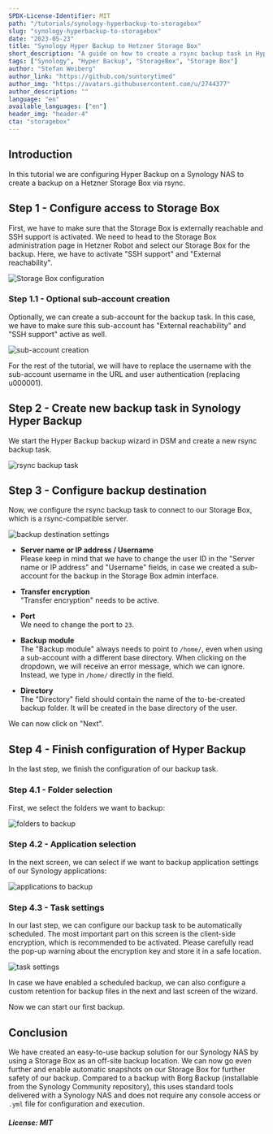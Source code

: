 ```yaml
---
SPDX-License-Identifier: MIT
path: "/tutorials/synology-hyperbackup-to-storagebox"
slug: "synology-hyperbackup-to-storagebox"
date: "2023-05-23"
title: "Synology Hyper Backup to Hetzner Storage Box"
short_description: "A guide on how to create a rsync backup task in Hyper Backup to a Hetzner Storage Box."
tags: ["Synology", "Hyper Backup", "StorageBox", "Storage Box"]
author: "Stefan Weiberg"
author_link: "https://github.com/suntorytimed"
author_img: "https://avatars.githubusercontent.com/u/2744377"
author_description: ""
language: "en"
available_languages: ["en"]
header_img: "header-4"
cta: "storagebox"
---
```


## Introduction

In this tutorial we are configuring Hyper Backup on a Synology NAS to create a backup on a Hetzner Storage Box via rsync.

## Step 1 - Configure access to Storage Box

First, we have to make sure that the Storage Box is externally reachable and SSH support is activated. We need to head to the Storage Box administration page in Hetzner Robot and select our Storage Box for the backup. Here, we have to activate "SSH support" and "External reachability".

![Storage Box configuration](images/adminpage_storagebox.png)

### Step 1.1 - Optional sub-account creation

Optionally, we can create a sub-account for the backup task. In this case, we have to make sure this sub-account has "External reachability" and "SSH support" active as well.

![sub-account creation](images/sub_account.png)

For the rest of the tutorial, we will have to replace the username with the sub-account username in the URL and user authentication (replacing u000001).

## Step 2 - Create new backup task in Synology Hyper Backup

We start the Hyper Backup backup wizard in DSM and create a new rsync backup task.

![rsync backup task](images/backup_wizard_backuptype.png)

## Step 3 - Configure backup destination

Now, we configure the rsync backup task to connect to our Storage Box, which is a rsync-compatible server.

![backup destination settings](images/backup_wizard_destinationsettings.png)

- **Server name or IP address / Username**<br>
  Please keep in mind that we have to change the user ID in the "Server name or IP address" and "Username" fields, in case we created a sub-account for the backup in the Storage Box admin interface.

- **Transfer encryption**<br>
  "Transfer encryption" needs to be active.
  
- **Port**<br>
  We need to change the port to `23`.

- **Backup module**<br>
  The "Backup module" always needs to point to `/home/`, even when using a sub-account with a different base directory. When clicking on the dropdown, we will receive an error message, which we can ignore. Instead, we type in `/home/` directly in the field.

- **Directory**<br>
  The "Directory" field should contain the name of the to-be-created backup folder. It will be created in the base directory of the user.

We can now click on "Next".

## Step 4 - Finish configuration of Hyper Backup

In the last step, we finish the configuration of our backup task.

### Step 4.1 - Folder selection

First, we select the folders we want to backup:

![folders to backup](images/backup_wizard_folders.png)

### Step 4.2 - Application selection

In the next screen, we can select if we want to backup application settings of our Synology applications:

![applications to backup](images/backup_wizard_application.png)

### Step 4.3 - Task settings

In our last step, we can configure our backup task to be automatically scheduled. The most important part on this screen is the client-side encryption, which is recommended to be activated. Please carefully read the pop-up warning about the encryption key and store it in a safe location.

![task settings](images/backup_wizard_task.png)

In case we have enabled a scheduled backup, we can also configure a custom retention for backup files in the next and last screen of the wizard.

Now we can start our first backup.

## Conclusion

We have created an easy-to-use backup solution for our Synology NAS by using a Storage Box as an off-site backup location. We can now go even further and enable automatic snapshots on our Storage Box for further safety of our backup. Compared to a backup with Borg Backup (installable from the Synology Community repository), this uses standard tools delivered with a Synology NAS and does not require any console access or `.yml` file for configuration and execution.

##### License: MIT

<!--

Contributor's Certificate of Origin

By making a contribution to this project, I certify that:

(a) The contribution was created in whole or in part by me and I have
    the right to submit it under the license indicated in the file; or

(b) The contribution is based upon previous work that, to the best of my
    knowledge, is covered under an appropriate license and I have the
    right under that license to submit that work with modifications,
    whether created in whole or in part by me, under the same license
    (unless I am permitted to submit under a different license), as
    indicated in the file; or

(c) The contribution was provided directly to me by some other person
    who certified (a), (b) or (c) and I have not modified it.

(d) I understand and agree that this project and the contribution are
    public and that a record of the contribution (including all personal
    information I submit with it, including my sign-off) is maintained
    indefinitely and may be redistributed consistent with this project
    or the license(s) involved.

Signed-off-by: Stefan Weiberg

-->

